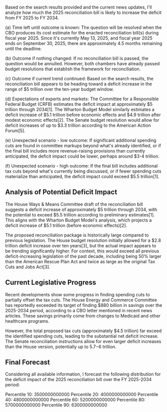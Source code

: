 Based on the search results provided and the current news updates, I'll analyze how much the 2025 reconciliation bill is likely to increase the deficit from FY 2025 to FY 2034.

(a) Time left until outcome is known: The question will be resolved when the CBO produces its cost estimate for the enacted reconciliation bill(s) during fiscal year 2025. Since it's currently May 13, 2025, and fiscal year 2025 ends on September 30, 2025, there are approximately 4.5 months remaining until the deadline.

(b) Outcome if nothing changed: If no reconciliation bill is passed, the question would be annulled. However, both chambers have already passed budget resolutions that establish the framework for reconciliation.

(c) Outcome if current trend continued: Based on the search results, the reconciliation bill appears to be heading toward a deficit increase in the range of $5 trillion over the ten-year budget window.

(d) Expectations of experts and markets: The Committee for a Responsible Federal Budget (CRFB) estimates the deficit impact at approximately $5 trillion through 2034[1]. The Wharton Budget Model similarly estimates a deficit increase of $5.1 trillion before economic effects and $4.9 trillion after modest economic effects[2]. The Senate budget resolution would allow for deficit increases of up to $3.3 trillion according to the American Action Forum[5].

(e) Unexpected scenario - low outcome: If significant additional spending cuts are found in committee markups beyond what's already identified, or if the final bill includes more revenue-raising provisions than currently anticipated, the deficit impact could be lower, perhaps around $3-4 trillion.

(f) Unexpected scenario - high outcome: If the final bill includes additional tax cuts beyond what's currently being discussed, or if fewer spending cuts materialize than anticipated, the deficit impact could exceed $5.5 trillion[1].

## Analysis of Potential Deficit Impact

The House Ways & Means Committee draft of the reconciliation bill suggests a deficit increase of approximately $5 trillion through 2034, with the potential to exceed $5.5 trillion according to preliminary estimates[1]. This aligns with the Wharton Budget Model's analysis, which projects a deficit increase of $5.1 trillion (before economic effects)[2].

The proposed reconciliation package is historically large compared to previous legislation. The House budget resolution initially allowed for a $2.8 trillion deficit increase over ten years[3], but the actual impact appears to be trending significantly higher. For context, this would exceed all previous deficit-increasing legislation of the past decade, including being 50% larger than the American Rescue Plan Act and twice as large as the original Tax Cuts and Jobs Act[3].

## Current Legislative Progress

Recent developments show some progress in finding spending cuts to partially offset the tax cuts. The House Energy and Commerce Committee has reportedly exceeded its target of finding $880 billion in savings over the 2025-2034 period, according to a CBO letter mentioned in recent news articles. These savings primarily come from changes to Medicaid and other healthcare programs.

However, the total proposed tax cuts (approximately $4.5 trillion) far exceed the identified spending cuts, leading to the substantial net deficit increase. The Senate reconciliation instructions allow for even larger deficit increases than the House version, potentially up to $5.7-$6 trillion.

## Final Forecast

Considering all available information, I forecast the following distribution for the deficit impact of the 2025 reconciliation bill over the FY 2025-2034 period:

Percentile 10: 3500000000000
Percentile 20: 4000000000000
Percentile 40: 4800000000000
Percentile 60: 5200000000000
Percentile 80: 5700000000000
Percentile 90: 6300000000000